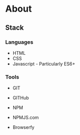 # About

## Stack
### Languages
* HTML
* CSS
* Javascript - Particularly ES6+

### Tools
* GIT
* GITHub
* NPM
* NPMJS.com

* Browserfy

